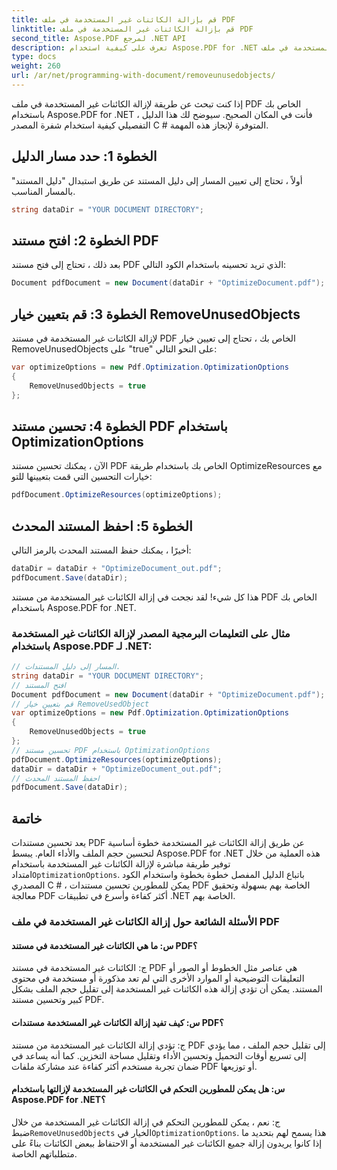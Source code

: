 ```yaml
---
title: قم بإزالة الكائنات غير المستخدمة في ملف PDF
linktitle: قم بإزالة الكائنات غير المستخدمة في ملف PDF
second_title: Aspose.PDF لمرجع .NET API
description: تعرف على كيفية استخدام Aspose.PDF for .NET لإزالة الكائنات غير المستخدمة في ملف PDF باستخدام هذا الدليل المفصل خطوة بخطوة.
type: docs
weight: 260
url: /ar/net/programming-with-document/removeunusedobjects/
---
```

إذا كنت تبحث عن طريقة لإزالة الكائنات غير المستخدمة في ملف PDF الخاص بك باستخدام Aspose.PDF for .NET ، فأنت في المكان الصحيح. سيوضح لك هذا الدليل التفصيلي كيفية استخدام شفرة المصدر C # المتوفرة لإنجاز هذه المهمة.

## الخطوة 1: حدد مسار الدليل

أولاً ، تحتاج إلى تعيين المسار إلى دليل المستند عن طريق استبدال "دليل المستند" بالمسار المناسب.

```csharp
string dataDir = "YOUR DOCUMENT DIRECTORY";
```

## الخطوة 2: افتح مستند PDF

بعد ذلك ، تحتاج إلى فتح مستند PDF الذي تريد تحسينه باستخدام الكود التالي:

```csharp
Document pdfDocument = new Document(dataDir + "OptimizeDocument.pdf");
```

## الخطوة 3: قم بتعيين خيار RemoveUnusedObjects

لإزالة الكائنات غير المستخدمة في مستند PDF الخاص بك ، تحتاج إلى تعيين خيار RemoveUnusedObjects على "true" على النحو التالي:

```csharp
var optimizeOptions = new Pdf.Optimization.OptimizationOptions
{
	RemoveUnusedObjects = true
};
```

## الخطوة 4: تحسين مستند PDF باستخدام OptimizationOptions

الآن ، يمكنك تحسين مستند PDF الخاص بك باستخدام طريقة OptimizeResources مع خيارات التحسين التي قمت بتعيينها للتو:

```csharp
pdfDocument.OptimizeResources(optimizeOptions);
```

## الخطوة 5: احفظ المستند المحدث

أخيرًا ، يمكنك حفظ المستند المحدث بالرمز التالي:

```csharp
dataDir = dataDir + "OptimizeDocument_out.pdf";
pdfDocument.Save(dataDir);
```

هذا كل شيء! لقد نجحت في إزالة الكائنات غير المستخدمة من مستند PDF الخاص بك باستخدام Aspose.PDF for .NET.

### مثال على التعليمات البرمجية المصدر لإزالة الكائنات غير المستخدمة باستخدام Aspose.PDF لـ .NET:

```csharp
// المسار إلى دليل المستندات.
string dataDir = "YOUR DOCUMENT DIRECTORY";
// افتح المستند
Document pdfDocument = new Document(dataDir + "OptimizeDocument.pdf");
// قم بتعيين خيار RemoveUsedObject
var optimizeOptions = new Pdf.Optimization.OptimizationOptions
{
	RemoveUnusedObjects = true
};
// تحسين مستند PDF باستخدام OptimizationOptions
pdfDocument.OptimizeResources(optimizeOptions);
dataDir = dataDir + "OptimizeDocument_out.pdf";
// احفظ المستند المحدث
pdfDocument.Save(dataDir);
```

## خاتمة

 يعد تحسين مستندات PDF عن طريق إزالة الكائنات غير المستخدمة خطوة أساسية لتحسين حجم الملف والأداء العام. يبسط Aspose.PDF for .NET هذه العملية من خلال توفير طريقة مباشرة لإزالة الكائنات غير المستخدمة باستخدام امتداد`OptimizationOptions`. باتباع الدليل المفصل خطوة بخطوة واستخدام الكود المصدري C # ، يمكن للمطورين تحسين مستندات PDF الخاصة بهم بسهولة وتحقيق معالجة PDF أكثر كفاءة وأسرع في تطبيقات .NET الخاصة بهم.

### الأسئلة الشائعة حول إزالة الكائنات غير المستخدمة في ملف PDF

#### س: ما هي الكائنات غير المستخدمة في مستند PDF؟

ج: الكائنات غير المستخدمة في مستند PDF هي عناصر مثل الخطوط أو الصور أو التعليقات التوضيحية أو الموارد الأخرى التي لم تعد مذكورة أو مستخدمة في محتوى المستند. يمكن أن تؤدي إزالة هذه الكائنات غير المستخدمة إلى تقليل حجم الملف بشكل كبير وتحسين مستند PDF.

#### س: كيف تفيد إزالة الكائنات غير المستخدمة مستندات PDF؟

ج: تؤدي إزالة الكائنات غير المستخدمة من مستند PDF إلى تقليل حجم الملف ، مما يؤدي إلى تسريع أوقات التحميل وتحسين الأداء وتقليل مساحة التخزين. كما أنه يساعد في ضمان تجربة مستخدم أكثر كفاءة عند مشاركة ملفات PDF أو توزيعها.

#### س: هل يمكن للمطورين التحكم في الكائنات غير المستخدمة لإزالتها باستخدام Aspose.PDF for .NET؟

 ج: نعم ، يمكن للمطورين التحكم في إزالة الكائنات غير المستخدمة من خلال ضبط`RemoveUnusedObjects` الخيار في`OptimizationOptions`. هذا يسمح لهم بتحديد ما إذا كانوا يريدون إزالة جميع الكائنات غير المستخدمة أو الاحتفاظ ببعض الكائنات بناءً على متطلباتهم الخاصة.
